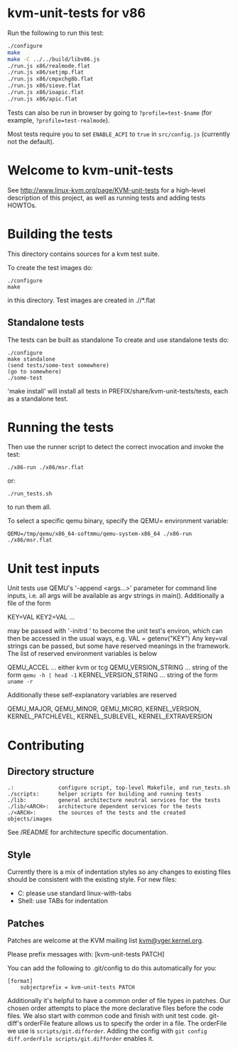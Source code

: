 # kvm-unit-tests for v86

Run the following to run this test:

```sh
./configure
make
make -C ../../build/libv86.js
./run.js x86/realmode.flat
./run.js x86/setjmp.flat
./run.js x86/cmpxchg8b.flat
./run.js x86/sieve.flat
./run.js x86/ioapic.flat
./run.js x86/apic.flat
```

Tests can also be run in browser by going to `?profile=test-$name` (for
example, `?profile=test-realmode`).

Most tests require you to set `ENABLE_ACPI` to `true` in `src/config.js`
(currently not the default).


# Welcome to kvm-unit-tests

See http://www.linux-kvm.org/page/KVM-unit-tests for a high-level
description of this project, as well as running tests and adding
tests HOWTOs.

# Building the tests

This directory contains sources for a kvm test suite.

To create the test images do:

    ./configure
    make

in this directory. Test images are created in ./<ARCH>/*.flat

## Standalone tests

The tests can be built as standalone
To create and use standalone tests do:

    ./configure
    make standalone
    (send tests/some-test somewhere)
    (go to somewhere)
    ./some-test

'make install' will install all tests in PREFIX/share/kvm-unit-tests/tests,
each as a standalone test.


# Running the tests

Then use the runner script to detect the correct invocation and
invoke the test:

    ./x86-run ./x86/msr.flat
or:

    ./run_tests.sh

to run them all.

To select a specific qemu binary, specify the QEMU=<path>
environment variable:

    QEMU=/tmp/qemu/x86_64-softmmu/qemu-system-x86_64 ./x86-run ./x86/msr.flat

# Unit test inputs

Unit tests use QEMU's '-append <args...>' parameter for command line
inputs, i.e. all args will be available as argv strings in main().
Additionally a file of the form

KEY=VAL
KEY2=VAL
...

may be passed with '-initrd <file>' to become the unit test's environ,
which can then be accessed in the usual ways, e.g. VAL = getenv("KEY")
Any key=val strings can be passed, but some have reserved meanings in
the framework. The list of reserved environment variables is below

 QEMU_ACCEL            ... either kvm or tcg
 QEMU_VERSION_STRING   ... string of the form `qemu -h | head -1`
 KERNEL_VERSION_STRING ... string of the form `uname -r`

Additionally these self-explanatory variables are reserved

 QEMU_MAJOR, QEMU_MINOR, QEMU_MICRO, KERNEL_VERSION, KERNEL_PATCHLEVEL,
 KERNEL_SUBLEVEL, KERNEL_EXTRAVERSION

# Contributing

## Directory structure

    .:				configure script, top-level Makefile, and run_tests.sh
    ./scripts:		helper scripts for building and running tests
    ./lib:			general architecture neutral services for the tests
    ./lib/<ARCH>:	architecture dependent services for the tests
    ./<ARCH>:		the sources of the tests and the created objects/images

See <ARCH>/README for architecture specific documentation.

## Style

Currently there is a mix of indentation styles so any changes to
existing files should be consistent with the existing style. For new
files:

  - C: please use standard linux-with-tabs
  - Shell: use TABs for indentation

## Patches

Patches are welcome at the KVM mailing list <kvm@vger.kernel.org>.

Please prefix messages with: [kvm-unit-tests PATCH]

You can add the following to .git/config to do this automatically for you:

    [format]
        subjectprefix = kvm-unit-tests PATCH

Additionally it's helpful to have a common order of file types in patches.
Our chosen order attempts to place the more declarative files before
the code files. We also start with common code and finish with unit test
code. git-diff's orderFile feature allows us to specify the order in a
file. The orderFile we use is `scripts/git.difforder`. Adding the config
with `git config diff.orderFile scripts/git.difforder` enables it.
